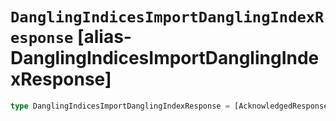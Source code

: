 # `DanglingIndicesImportDanglingIndexResponse` [alias-DanglingIndicesImportDanglingIndexResponse]
```typescript
type DanglingIndicesImportDanglingIndexResponse = [AcknowledgedResponseBase](./AcknowledgedResponseBase.md);
```
